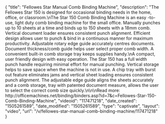{
    "title": "Fellowes Star Manual Comb Binding Machine",
    "description": "The Fellowes Star 150 is designed for occasional binding needs in the home, office, or classroom.\nThe Star 150 Comb Binding Machine is an easy -to-use, light duty comb binding machine for the small office. Manually punches up to 10 sheets at a time and binds up to 150 sheets with a 18mm comb. Vertical document loader ensures consistent punch alignment. Efficient design allows user to punch & bind in a continuous manner for maximum productivity. Adjustable rotary edge guide accurately centres documents. Document thickness\/comb guide helps user select proper comb width. A convenient built-in comb storage tray keeps supplies handy.\nA compact, user friendly design with easy operation. The Star 150 has a full width punch handle requiring minimal effort for manual punching. Vertical storage helps to save space when the machine is not in use. A chip tray with burst out feature eliminates jams and vertical sheet loading ensures consistent punch alignment. The adjustable edge guide aligns the sheets accurately and a comb storage, tray with patented document measure, allows the user to select the correct comb size quickly.\n\n\nRead more: http:\/\/officemachines.net\/binding\/binders.asp?id=7&c=Fellowes-Star-150-Comb-Binding-Machine",
    "videoid": "117471218",
    "date_created": "1505261589",
    "date_modified": "1505261589",
    "type": "captivate",
    "layout": "video",
    "url": "\/v\/fellowes-star-manual-comb-binding-machine\/117471218"
}